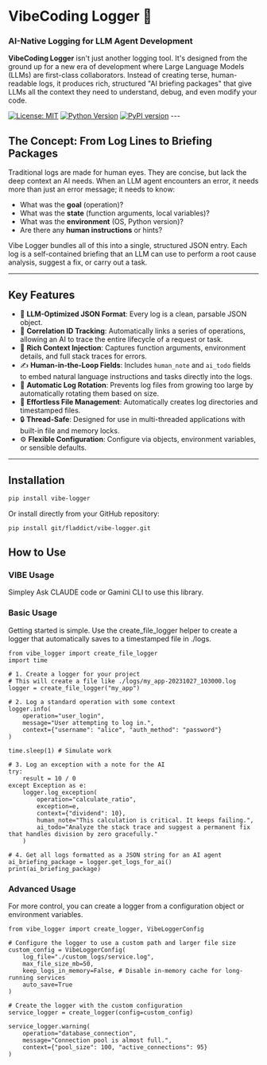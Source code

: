 # VibeCoding Logger 🚀

### AI-Native Logging for LLM Agent Development

**VibeCoding Logger** isn't just another logging tool. It's designed from the ground up for a new era of development where Large Language Models (LLMs) are first-class collaborators. Instead of creating terse, human-readable logs, it produces rich, structured "AI briefing packages" that give LLMs all the context they need to understand, debug, and even modify your code.

[![License: MIT](https://img.shields.io/badge/License-MIT-blue.svg)](https://opensource.org/licenses/MIT)
[![Python Version](https://img.shields.io/badge/Python-3.8+-brightgreen.svg)](https://www.python.org/)
[![PyPI version](https://badge.fury.io/py/vibe-logger.svg)](https://badge.fury.io/py/vibe-logger) ---

## The Concept: From Log Lines to Briefing Packages

Traditional logs are made for human eyes. They are concise, but lack the deep context an AI needs. When an LLM agent encounters an error, it needs more than just an error message; it needs to know:
* What was the **goal** (operation)?
* What was the **state** (function arguments, local variables)?
* What was the **environment** (OS, Python version)?
* Are there any **human instructions** or hints?

Vibe Logger bundles all of this into a single, structured JSON entry. Each log is a self-contained briefing that an LLM can use to perform a root cause analysis, suggest a fix, or carry out a task.

---

## Key Features

* 🤖 **LLM-Optimized JSON Format**: Every log is a clean, parsable JSON object.
* 🔗 **Correlation ID Tracking**: Automatically links a series of operations, allowing an AI to trace the entire lifecycle of a request or task.
* 🧠 **Rich Context Injection**: Captures function arguments, environment details, and full stack traces for errors.
* ✍️ **Human-in-the-Loop Fields**: Includes `human_note` and `ai_todo` fields to embed natural language instructions and tasks directly into the logs.
* 🔄 **Automatic Log Rotation**: Prevents log files from growing too large by automatically rotating them based on size.
* 📂 **Effortless File Management**: Automatically creates log directories and timestamped files.
* 🔒 **Thread-Safe**: Designed for use in multi-threaded applications with built-in file and memory locks.
* ⚙️ **Flexible Configuration**: Configure via objects, environment variables, or sensible defaults.

---

## Installation

```bash
pip install vibe-logger
```

Or install directly from your GitHub repository:

```
pip install git/fladdict/vibe-logger.git
```

## How to Use

### VIBE Usage
Simpley Ask CLAUDE code or Gamini CLI to use this library.

### Basic Usage
Getting started is simple. Use the create_file_logger helper to create a logger that automatically saves to a timestamped file in ./logs.

```
from vibe_logger import create_file_logger
import time

# 1. Create a logger for your project
# This will create a file like ./logs/my_app-20231027_103000.log
logger = create_file_logger("my_app")

# 2. Log a standard operation with some context
logger.info(
    operation="user_login",
    message="User attempting to log in.",
    context={"username": "alice", "auth_method": "password"}
)

time.sleep(1) # Simulate work

# 3. Log an exception with a note for the AI
try:
    result = 10 / 0
except Exception as e:
    logger.log_exception(
        operation="calculate_ratio",
        exception=e,
        context={"dividend": 10},
        human_note="This calculation is critical. It keeps failing.",
        ai_todo="Analyze the stack trace and suggest a permanent fix that handles division by zero gracefully."
    )

# 4. Get all logs formatted as a JSON string for an AI agent
ai_briefing_package = logger.get_logs_for_ai()
print(ai_briefing_package)
```

### Advanced Usage
For more control, you can create a logger from a configuration object or environment variables.

```
from vibe_logger import create_logger, VibeLoggerConfig

# Configure the logger to use a custom path and larger file size
custom_config = VibeLoggerConfig(
    log_file="./custom_logs/service.log",
    max_file_size_mb=50,
    keep_logs_in_memory=False, # Disable in-memory cache for long-running services
    auto_save=True
)

# Create the logger with the custom configuration
service_logger = create_logger(config=custom_config)

service_logger.warning(
    operation="database_connection",
    message="Connection pool is almost full.",
    context={"pool_size": 100, "active_connections": 95}
)
```





